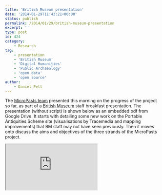 ```yaml
---
title: 'British Museum presentation'
date: '2014-01-29T11:43:21+00:00'
status: publish
permalink: /2014/01/29/british-museum-presentation
excerpt: ''
type: post
id: 424
category:
    - Research
tag:
    - presentation
    - 'British Museum'
    - 'Digital Humanities'
    - 'Public Archaeology'
    - 'open data'
    - 'open source'
author:
    - Daniel Pett
---
```

The [MicroPasts team](https://blog.micropasts.org/people/) presented this morning on the progress of the project so far, as part of a [British Museum](http://www.britishmuseum.org) staff breakfast presentation. The presentation (without script) is shown below as an embedded pdf from Google Drive. It starts with detailing some new work on the Portable Antiquities Scheme site (visualisations by Tracemedia and mapping improvements) that BM staff may not have seen previously. Then it moves onto discuss the aims and objectives of the three strands of the MicroPasts project.


<div class="ratio ratio-16x9 my-3">
<iframe allowfullscreen="true" loading="lazy" src="https://docs.google.com/presentation/d/1w0VZCQXtfYq8Bg_QzVKGbdDzVtWiAIFV1OWnc2eY6qk/embed?start=false&loop=false&delayms=3000" ></iframe>
</div>